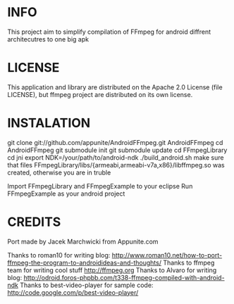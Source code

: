 INFO
==============
This project aim to simplify compilation of FFmpeg for android diffrent architecutres to one big apk

LICENSE
==============
This application and library are distributed on the Apache 2.0 License (file LICENSE), but ffmpeg project are distributed on its own license.

INSTALATION
==============
git clone git://github.com/appunite/AndroidFFmpeg.git AndroidFFmpeg
cd AndroidFFmpeg
git submodule init
git submodule update
cd FFmpegLibrary
cd jni
export NDK=/your/path/to/android-ndk
./build_android.sh
make sure that files FFmpegLibrary/libs/{armeabi,armeabi-v7a,x86}/libffmpeg.so was created, otherwise you are in truble

Import FFmpegLibrary and FFmpegExample to your eclipse
Run FFmpegExample as your android project 

CREDITS
=============
Port made by Jacek Marchwicki from Appunite.com

Thanks to roman10 for writing blog: http://www.roman10.net/how-to-port-ffmpeg-the-program-to-androidideas-and-thoughts/
Thanks to ffmpeg team for writing cool stuff http://ffmpeg.org
Thanks to Alvaro for writing blog: http://odroid.foros-phpbb.com/t338-ffmpeg-compiled-with-android-ndk
Thanks to best-video-player for sample code: http://code.google.com/p/best-video-player/
